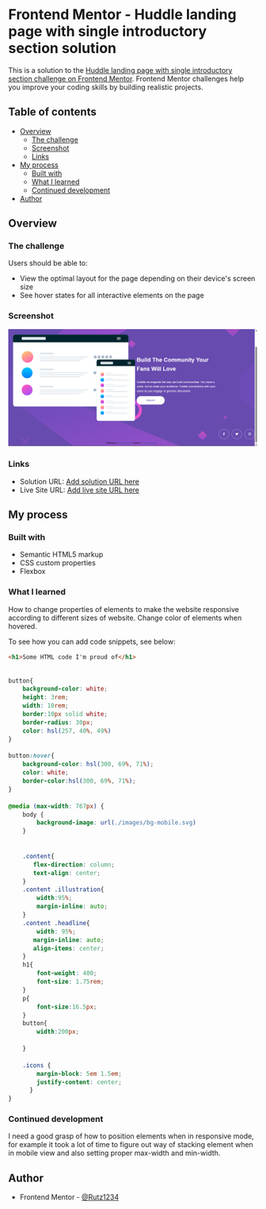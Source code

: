 # Frontend Mentor - Huddle landing page with single introductory section solution

This is a solution to the [Huddle landing page with single introductory section challenge on Frontend Mentor](https://www.frontendmentor.io/challenges/huddle-landing-page-with-a-single-introductory-section-B_2Wvxgi0). Frontend Mentor challenges help you improve your coding skills by building realistic projects. 

## Table of contents

- [Overview](#overview)
  - [The challenge](#the-challenge)
  - [Screenshot](#screenshot)
  - [Links](#links)
- [My process](#my-process)
  - [Built with](#built-with)
  - [What I learned](#what-i-learned)
  - [Continued development](#continued-development)
- [Author](#author)




## Overview

### The challenge

Users should be able to:

- View the optimal layout for the page depending on their device's screen size
- See hover states for all interactive elements on the page

### Screenshot

![](./images/Screenshot%20(161).png)


### Links

- Solution URL: [Add solution URL here](https://your-solution-url.com)
- Live Site URL: [Add live site URL here](https://your-live-site-url.com)

## My process

### Built with

- Semantic HTML5 markup
- CSS custom properties
- Flexbox


### What I learned

How to change properties of elements to make the website responsive according to different sizes of website.
Change color of elements when hovered.

To see how you can add code snippets, see below:

```html
<h1>Some HTML code I'm proud of</h1>
```
```css

button{
    background-color: white;
    height: 3rem;
    width: 10rem;
    border:10px solid white;
    border-radius: 30px;
    color: hsl(257, 40%, 49%)
}

button:hover{
    background-color: hsl(300, 69%, 71%);
    color: white;
    border-color:hsl(300, 69%, 71%);
}

@media (max-width: 767px) {
    body {
        background-image: url(./images/bg-mobile.svg)
    }

    
    .content{
       flex-direction: column;
       text-align: center;
    }
    .content .illustration{
        width:95%;
        margin-inline: auto;
    }
    .content .headline{
        width: 95%;
       margin-inline: auto;
       align-items: center;
    }
    h1{
        font-weight: 400;
        font-size: 1.75rem;
    }
    p{
        font-size:16.5px;
    }
    button{
        width:200px;
        
    }

    .icons {
        margin-block: 5em 1.5em;
        justify-content: center;
      }
}
```



### Continued development

I need a good grasp of how to position elements when in responsive mode, for example it took a lot of time to figure out way of stacking element when in mobile view and also setting proper max-width and min-width.



## Author


- Frontend Mentor - [@Rutz1234](https://www.frontendmentor.io/profile/Rutz1234)




